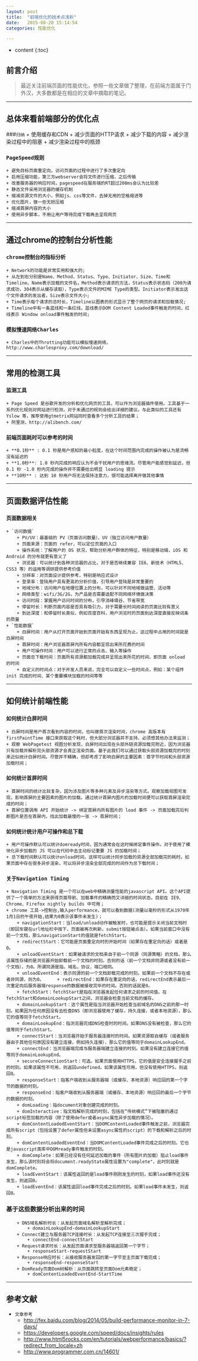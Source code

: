 ```yaml
---
layout: post
title:  "前端优化的技术点浅析"
date:   2015-08-20 15:14:54
categories: 性能优化

---
```



* content
{:toc}

## 前言介绍

> 最近关注前端页面的性能优化，参照一些文章做了整理，在前端方面属于门外汉，大多数都是在相应的文章中摘取的笔记。

---

## 总体来看前端部分的优化点

###`归纳`
	+ 使用缓存和CDN
	+ 减少页面的HTTP请求
	+ 减少下载的内容
	+ 减少渲染过程中的阻塞
	+ 减少渲染过程中的瓶颈

### `PageSpeed规则`
	+ 避免目标页面重定向，访问页面的过程中进行了多次重定向
	+ 启用压缩功能，第三方webserver会将文件进行压缩，之后传输
	+ 改善服务器的响应时间，pagespeed在服务端的RT超过200ms会认为比较差
	+ 静态文件采用浏览器的缓存机制
	+ 缩减资源文件的大小，例如js、css等文件，去掉无用的空格缩进等
	+ 优化图片，做一些无损压缩
	+ 缩减首屏内容的大小
	+ 使用异步脚本，不用让用户等待完成下载再去呈现网页

---

## 通过chrome的控制台分析性能
	
### `chrome控制台的指标分析`
	+ Network的功能是非常实用和强大的;
	+ 从左到右分别是Name、Method、Status、Type、Initiator、Size、Time和Timeline。Name表示加载的文件名，Method表示请求的方法，Status表示状态码（200为请求成功，304表示从缓存读取），Type表示文件的MIME Type的类型。Initiator表示发出这个文件请求的发出者，Size表示文件大小;
	+ Time表示每个请求的总时长，Timeline以图表的形式显示了整个网页的请求和加载情况;
	+ Timeline中有一条蓝线和一条红线，蓝线表示DOM Content Loaded事件触发的时间，红线表示 Window onload事件触发的时间;

### `模拟慢速网络Charles`
	+ Charles中的Throtting功能可以模拟慢速网络，http://www.charlesproxy.com/download/

---

## 常用的检测工具

### `监测工具`
	+ Page Speed 是谷歌开发的分析和优化网页的工具，可以作为浏览器插件使用。工具基于一系列优化规则对网站进行检测，对于未通过的规则会给出详细的建议。与此类似的工具还有 Yslow 等，推荐使用gtmetrix网站同时查看多个分析工具的结果；
	+ 阿里测，http://alibench.com/	

### `前端页面耗时可以参考的时间`
	+ **0.1秒** : 0.1 秒是用户感知的最小粒度，在这个时间范围内完成的操作被认为是流畅没有延迟的
	+ **1.0秒**: 1.0 秒内完成的响应认为不会干扰用户的思维流。尽管用户能感觉到延迟，但 0.1 秒 -1.0 秒内完成的操作并不需要给出明显 loading 提示
	+ **10秒** : 达到 10 秒用户将无法保持注意力，很可能选择离开做其他事情

---

##	页面数据评估性能

### `页面数据相关`

	+ `访问数据`
		+ PV/UV：最基础的 PV（页面访问数量）、UV（独立访问用户数量）
		+ 页面来源：页面的 refer，可以定位页面的入口
		+ 操作系统：了解用户的 OS 状况，帮助分析用户群体的特征，特别是移动端，iOS 和 Android 的分布就更有意义了
		+ 浏览器：可以统计到各种浏览器的占比，对于是否继续兼容 IE6、新技术（HTML5、CSS3 等）的运用等调研提供参考价值
		+ 分辨率：对页面设计提供参考，特别是响应式设计
		+ 登录率：登陆用户具有更高的分析价值，引导用户登陆是非常重要的
		+ 地域分布：访问用户在地理位置上的分布，可以针对不同地域做运营、活动等
		+ 网络类型：wifi/3G/2G，为产品是否需要适配不同网络环境做决策
		+ 访问时段：掌握用户访问时间的分布，引导消峰填谷、节省带宽
		+ 停留时长：判断页面内容是否具有吸引力，对于需要长时间阅读的页面比较有意义
		+ 到达深度：和停留时长类似，例如百度百科，用户浏览时的页面到达深度直接反映词条的质量
	+ `性能数据`
		+ 白屏时间：用户从打开页面开始到页面开始有东西呈现为止，这过程中占用的时间就是白屏时间
		+ 首屏时间：用户浏览器首屏内所有内容都呈现出来所花费的时间
		+ 用户可操作时间：用户可以进行正常的点击、输入等操作
		+ 页面总下载时间：页面所有资源都加载完成并呈现出来所花的时间，即页面 onload 的时间
		+ 自定义的时间点：对于开发人员来说，完全可以自定义一些时间点，例如：某个组件 init 完成的时间、某个重要模块加载的时间等等

---

## 如何统计前端性能

### `如何统计白屏时间`
	+ 白屏时间是用户首次看到内容的时间，也叫做首次渲染时间，chrome 高版本有 firstPaintTime 接口来获取这个耗时，但大部分浏览器并不支持，必须想其他办法来监测；
	+ 观察 WebPagetest 视图分析发现，白屏时间出现在头部外链资源加载完附近，因为浏览器只有加载并解析完头部资源才会真正渲染页面。基于此我们可以通过获取头部资源加载完的时刻来近似统计白屏时间。尽管并不精确，但却考虑了影响白屏的主要因素：首字节时间和头部资源加载时间；

### `如何统计首屏时间`
	+ 首屏时间的统计比较复杂，因为涉及图片等多种元素及异步渲染等方式。观察加载视图可发现，影响首屏的主要因素的图片的加载。通过统计首屏内图片的加载时间便可以获取首屏渲染完成的时间；
	+ 首屏位置调用 API 开始统计 -> 绑定首屏内所有图片的 load 事件 -> 页面加载完后判断图片是否在首屏内，找出加载最慢的一张 -> 首屏时间；

### `如何统计统计用户可操作和总下载`
	+ 用户可操作默认可以统计domready时间，因为通常会在这时候绑定事件操作。对于使用了模块化异步加载的 JS 可以在代码中去主动标记重要 JS 的加载时间；
	+ 总下载时间默认可以统计onload时间，这样可以统计同步加载的资源全部加载完的耗时。如果页面中存在很多异步渲染，可以将异步渲染全部完成的时间作为总下载时间；

### `关于Navigation Timing `

	+ Navigation Timing 是一个可以在web中精确测量性能的javascript API。这个API提供了一个简单的方法来获得页面导航、加载事件的精确而又详细的时间状态。目前在 IE9、Chrome、Firefox nightly builds 中可用；
	+ chrome 工具->控制台,输入performance，就可以看到数据(测量以毫秒的形式从1970年1月1日的午夜开始,结果为0表示该事件未发生)；
		+ navigationStart：当load/unload动作被触发时，也可能是提示关闭当前文档时（即回车键在url地址栏中按下，页面被再次刷新，submit按钮被点击）。如果当前窗口中没有前一个文档，那么navigationStart的值就是fetchStart。
		+ redirectStart：它可能是页面重定向时的开始时间（如果存在重定向的话）或者是0。
		+ unloadEventStart：如果被请求的文档来自于前一个同源（同源策略）的文档，那么该属性存储的是浏览器开始卸载前一个文档的时刻。否则的话（前一个文档非同源或者没有前一个文档），为0。所谓同源是指，域名，协议，端口相同。
		+ unloadEventEnd：表示同源的前一个文档卸载完成的时刻。如果前一个文档不存在或者非同源，则为0。		+ redirectEnd：如果存在重定向的话，redirectEnd表示最后一次重定向后服务器端response的数据被接收完毕的时间。否则的话就是0。
		+ fetchStart：fetchStart是指在浏览器发起任何请求之前的时间值。在fetchStart和domainLookupStart之间，浏览器会检查当前文档的缓存。	
		+ domainLookupStart：这个属性是指当浏览器开始检查当前域名的DNS之前的那一时刻。如果因为任何原因没有去检查DNS（即浏览器使用了缓存，持久连接，或者本地资源），那么它的值等同于fetchStart。
		+ domainLookupEnd：指浏览器完成DNS检查时的时间。如果DNS没有被检查，那么它的值等同于fetchStart。
		+ connectStart：当浏览器开始于服务器连接时的时间。如果资源取自缓存（或者服务器由于其他任何原因没有建立连接，例如持久连接），那么它的值等同于domainLookupEnd。
		+ connectEnd：当浏览器端完成与服务器端建立连接的时刻。如果没有建立连接它的值等同于domainLookupEnd。
		+ secureConnectionStart：可选。如果页面使用HTTPS，它的值是安全连接握手之前的时刻。如果该属性不可用，则返回undefined。如果该属性可用，但没有使用HTTPS，则返回0。
		+ responseStart：指客户端收到从服务器端（或缓存、本地资源）响应回的第一个字节的数据的时刻。
		+ responseEnd：指客户端收到从服务器端（或缓存、本地资源）响应回的最后一个字节的数据的时刻。
		+ domLoading：指document对象创建完成的时刻。
		+ domInteractive：指文档解析完成的时刻，包括在“传统模式”下被阻塞的通过script标签加载的内容（除了使用defer或者async属性异步加载的情况）。
		+ domContentLoadedEventStart：当DOMContentLoaded事件触发之前，浏览器完成所有script（包括设置了defer属性但未设置async属性的script）的下载和解析之后的时刻。
		+ domContentLoadedEventEnd：当DOMContentLoaded事件完成之后的时刻。它也是javascript类库中DOMready事件触发的时刻。
		+ domComplete：如果已经没有任何延迟加载的事件（所有图片的加载）阻止load事件发生，那么该时刻将会将document.readyState属性设置为"complete"，此时刻就是domComplete。
		+ loadEventStart：该属性返回的是load事件刚刚发生的时刻，如果load事件还没有发生，则返回0。
		+ loadEventEnd：该属性返回load事件完成之后的时刻。如果load事件未发生，则返回0。
		
### 基于这些数据分析出来的时间
		+ DNS域名解析时长：从发起页面域名解析至解析完成；
			+ domainLookupEnd-domainLookupStart
		+ Connect建立与服务器TCP连接时长：从发起TCP连接至三次握手完成；
			+ connectEnd-connectStart
		+ Request请求时长：从发起页面请求至服务器端返回第一个字节；
			+ responseStart-requestStart
		+ Response响应时长：从接收服务器发回的第一字节至主页面下载完成；
			+ responseEnd-responseStart	
		+ DomReady页面Dom树解析：从页面跳转至页面Dom元素稳定；
			+ domContentLoadedEventEnd-StartTime

---

##  参考文献	

+ `文章参考`
	+ http://fex.baidu.com/blog/2014/05/build-performance-monitor-in-7-days/
	+ https://developers.google.com/speed/docs/insights/rules
	+ http://www.html5rocks.com/en/tutorials/webperformance/basics/?redirect_from_locale=zh
	+ http://www.programmer.com.cn/14601/

